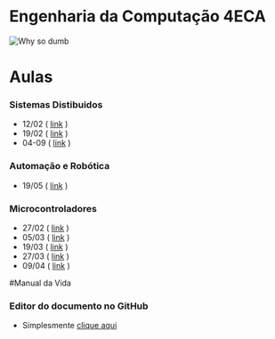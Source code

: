 # Engenharia da Computação 4ECA

![Why so dumb](http://www.quickmeme.com/img/8d/8d1947543472bfc6f16753ccd2062da73a8db478dcd9e09a609756e122d856fb.jpg)

# Aulas
### Sistemas Distibuidos
- 12/02 ( [link](https://github.com/pedrotk/FIAP-4ECA/blob/master/Sistemas-Distribuidos/12-02%20-%20Quadro%20Branco.md) )
- 19/02 ( [link](https://github.com/pedrotk/FIAP-4ECA/blob/master/Sistemas-Distribuidos/19-02%20-%20Quadro%20Branco.md) )
- 04-09 ( [link](https://github.com/pedrotk/FIAP-4ECA/blob/master/Sistemas-Distribuidos/2015-04-09%20-%20Resumo%20da%20Aula.md) )

### Automação e Robótica
- 19/05 ( [link](https://github.com/pedrotk/FIAP-4ECA/blob/master/Automacao-e-robotica/2015-05-19%20-%20NAC%20Grupo.md) )

### Microcontroladores
- 27/02 ( [link](https://github.com/pedrotk/FIAP-4ECA/blob/master/Microcontroladores/2015-02-27%20-%20Quadro%20Branco.md) )
- 05/03 ( [link](https://github.com/pedrotk/FIAP-4ECA/blob/master/Microcontroladores/2015-03-05%20-%20Quadro%20Branco.md) )
- 19/03 ( [link](https://github.com/pedrotk/FIAP-4ECA/blob/master/Microcontroladores/2015-03-19%20-%20Quadro%20Branco.md) )
- 27/03 ( [link](https://github.com/pedrotk/FIAP-4ECA/blob/master/Microcontroladores/2015-03-27%20-%20Quadro%20Branco.md) )
- 09/04 ( [link](https://github.com/pedrotk/FIAP-4ECA/blob/master/Microcontroladores/2015-04-09%20-%20Quadro%20Branco.md) )


#Manual da Vida

### Editor do documento no GitHub

- Simplesmente [clique aqui](http://dillinger.io/)
